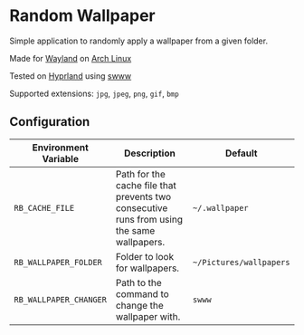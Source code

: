 # Random Wallpaper

Simple application to randomly apply a wallpaper from a given folder.

Made for [Wayland](https://wayland.freedesktop.org/) on [Arch Linux](https://archlinux.org/)

Tested on [Hyprland](https://github.com/hyprwm/Hyprland) using [swww](https://github.com/Horus645/swww)

Supported extensions: `jpg`, `jpeg`, `png`, `gif`, `bmp`

## Configuration

| Environment Variable   | Description                                                                                  | Default                 |
|------------------------|----------------------------------------------------------------------------------------------|-------------------------|
| `RB_CACHE_FILE`        | Path for the cache file that prevents two consecutive runs from using the same wallpapers.   | `~/.wallpaper`          |
| `RB_WALLPAPER_FOLDER`  | Folder to look for wallpapers.                                                               | `~/Pictures/wallpapers` |
| `RB_WALLPAPER_CHANGER` | Path to the command to change the wallpaper with.                                            | `swww`                  |